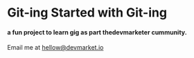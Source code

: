 # Git-ing Started with Git-ing


#### a fun project to learn gig as part the**devmarketer** cummunity.


Email me at [hellow@devmarket.io](Mailto:hellow@devmarketer.io)